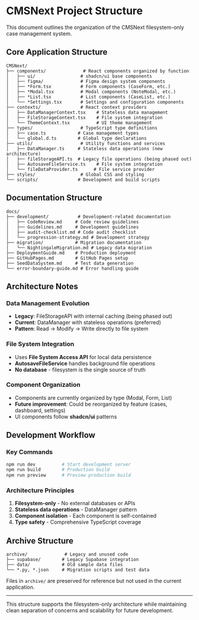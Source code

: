 # CMSNext Project Structure

This document outlines the organization of the CMSNext filesystem-only case management system.

## Core Application Structure

```
CMSNext/
├── components/              # React components organized by function
│   ├── ui/                 # shadcn/ui base components 
│   ├── figma/              # Figma design system components
│   ├── *Form.tsx           # Form components (CaseForm, etc.)
│   ├── *Modal.tsx          # Modal components (NoteModal, etc.)
│   ├── *List.tsx           # List components (CaseList, etc.)
│   └── *Settings.tsx       # Settings and configuration components
├── contexts/               # React context providers
│   ├── DataManagerContext.tsx    # Stateless data management
│   ├── FileStorageContext.tsx    # File system integration
│   └── ThemeContext.tsx          # UI theme management
├── types/                  # TypeScript type definitions
│   ├── case.ts            # Case management types
│   └── global.d.ts        # Global type declarations
├── utils/                  # Utility functions and services
│   ├── DataManager.ts     # Stateless data operations (new architecture)
│   ├── fileStorageAPI.ts  # Legacy file operations (being phased out)
│   ├── AutosaveFileService.ts    # File system integration
│   └── fileDataProvider.ts      # File service provider
├── styles/                 # Global CSS and styling
└── scripts/               # Development and build scripts
```

## Documentation Structure

```
docs/
├── development/           # Development-related documentation
│   ├── CodeReview.md     # Code review guidelines
│   ├── Guidelines.md     # Development guidelines
│   ├── audit-checklist.md # Code audit checklist
│   └── progression-strategy.md # Development strategy
├── migration/            # Migration documentation
│   └── NightingaleMigration.md # Legacy data migration
├── DeploymentGuide.md    # Production deployment
├── GitHubPages.md        # GitHub Pages setup
├── SeedDataSystem.md     # Test data generation
└── error-boundary-guide.md # Error handling guide
```

## Architecture Notes

### Data Management Evolution
- **Legacy**: FileStorageAPI with internal caching (being phased out)
- **Current**: DataManager with stateless operations (preferred)
- **Pattern**: Read → Modify → Write directly to file system

### File System Integration
- Uses **File System Access API** for local data persistence
- **AutosaveFileService** handles background file operations
- **No database** - filesystem is the single source of truth

### Component Organization
- Components are currently organized by type (Modal, Form, List)
- **Future improvement**: Could be reorganized by feature (cases, dashboard, settings)
- UI components follow **shadcn/ui** patterns

## Development Workflow

### Key Commands
```bash
npm run dev          # Start development server
npm run build        # Production build
npm run preview      # Preview production build
```

### Architecture Principles
1. **Filesystem-only** - No external databases or APIs
2. **Stateless data operations** - DataManager pattern
3. **Component isolation** - Each component is self-contained
4. **Type safety** - Comprehensive TypeScript coverage

## Archive Structure

```
archive/              # Legacy and unused code
├── supabase/        # Legacy Supabase integration
├── data/            # Old sample data files
└── *.py, *.json     # Migration scripts and test data
```

Files in `archive/` are preserved for reference but not used in the current application.

---

This structure supports the filesystem-only architecture while maintaining clean separation of concerns and scalability for future development.